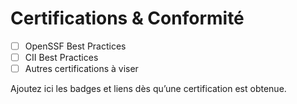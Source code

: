# Certifications & Conformité

- [ ] OpenSSF Best Practices
- [ ] CII Best Practices
- [ ] Autres certifications à viser

Ajoutez ici les badges et liens dès qu’une certification est obtenue.
